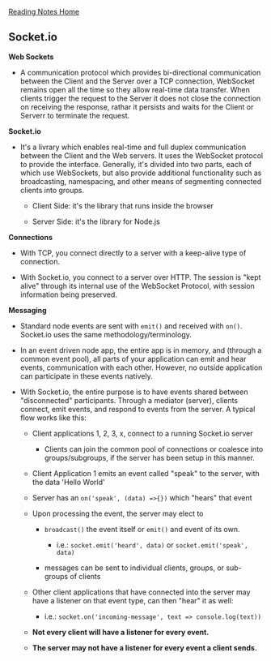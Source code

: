 [Reading Notes Home](https://d-d-wolfe.github.io/reading-notes/)

## Socket.io

**Web Sockets**

- A communication protocol which provides bi-directional communication between the Client and the Server over a TCP connection, WebSocket remains open all the time so they allow real-time data transfer. When clients trigger the request to the Server it does not close the connection on receiving the response, rathar it persists and waits for the Client or Serverr to terminate the request.

**Socket.io**

- It's a livrary which enables real-time and full duplex communication between the Client and the Web servers. It uses the WebSocket protocol to provide the interface. Generally, it's divided into two parts, each of which use WebSockets, but also provide additional functionality such as broadcasting, namespacing, and other means of segmenting connected clients into groups.

  - Client Side: it's the library that runs inside the browser

  - Server Side: it's the library for Node.js

**Connections**

- With TCP, you connect directly to a server with a keep-alive type of connection.

- With Socket.io, you connect to a server over HTTP. The session is "kept alive" through its internal use of the WebSocket Protocol, with session information being preserved.

**Messaging**

- Standard node events are sent with `emit()` and received with `on()`. Socket.io uses the same methodology/terminology.

- In an event driven node app, the entire app is in memory, and (through a common event pool), all parts of your application can emit and hear events, communication with each other. However, no outside application can participate in these events natively.

- With Socket.io, the entire purpose is to have events shared between "disconnected" participants. Through a mediator (server), clients connect, emit events, and respond to events from the server. A typical flow works like this:

  - Client applications 1, 2, 3, x, connect to a running Socket.io server

    - Clients can join the common pool of connections or coalesce into groups/subgroups, if the server has been setup in this manner.

  - Client Application 1 emits an event called "speak" to the server, with the data 'Hello World'

  - Server has an `on('speak', (data) =>{})` which "hears" that event

  - Upon processing the event, the server may elect to

    - `broadcast()` the event itself or `emit()` and event of its own.

      - i.e.: `socket.emit('heard', data)` or `socket.emit('speak', data)`

    - messages can be sent to individual clients, groups, or sub-groups of clients

  - Other client applications that have connected into the server may have a listener on that event type, can then "hear" it as well:

    - i.e.: `socket.on('incoming-message', text => console.log(text))`

  - **Not every client will have a listener for every event.**

  - **The server may not have a listener for every event a client sends.**